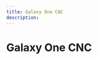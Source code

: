 ```yaml
---
title: Galaxy One CNC
description: 
---
```


# Galaxy One CNC


<!-- Reference URL's (short links) -->
[Beaverton Milestone Hobby]: https://beavertonmilestonehobby.com/products/beta-testing-hybrid-hyperdrive-galaxy-one
[Rapido UHF]: https://www.phaetus.com/en-us/products/rapido-hotend?variant=45122834465045
[Chube Air]: https://chubehotend.com/
